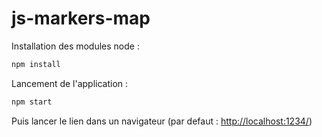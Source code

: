 # js-markers-map

Installation des modules node :

```bash
npm install
```

Lancement de l'application :

```bash
npm start
```

Puis lancer le lien dans un navigateur (par defaut : [http://localhost:1234/](http://localhost:1234/))
